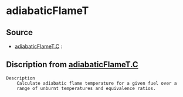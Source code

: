 # adiabaticFlameT

## Source

- [adiabaticFlameT.C](adiabaticFlameT.C) : 


## Discription from [adiabaticFlameT.C](adiabaticFlameT.C)

```
Description
    Calculate adiabatic flame temperature for a given fuel over a
    range of unburnt temperatures and equivalence ratios.


```

